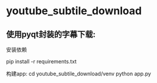 # youtube_subtile_download
## 使用pyqt封装的字幕下载:
安装依赖

pip install -r requirements.txt

构建app:
cd youtube_subtile_download/venv
python app.py
